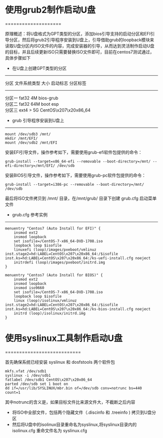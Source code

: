 # 使用grub2制作启动U盘
====================

原理概述：将U盘格式为GPT类型的分区，添加bios引导支持的启动分区和EFI引导分区，然后将grub2引导程序安装到U盘上，引导借助grub的loopback模块来读取U盘分区内ISO文件的内容，完成安装器的引导，从而达到灵活制作启动U盘的目标，并且后续更新ISO只需要替换ISO文件即可，目前在centos7测试通过，具体步骤如下

* 在U盘上创建GPT类型的分区
------------------------

  分区     文件系统类型   大小      启动标志    分区标签
  -------- -------------- --------- ----------- --------------------
  分区一   fat32          4M        bios-grub   
  分区二   fat32          64M       boot esp    
  分区三   ext4           &gt; 5G               CentOS\x207\x20x86_64

* grub 引导程序安装到U盘上
---------------------------

    mount /dev/sdb3 /mnt/
    mkdir /mnt/EFI/
    mount /dev/sdb2 /mnt/EFI

安装EFI引导文件，操作参考如下，需要使用grub-efi软件包提供的命令：

    grub-install --target=x86_64-efi --removable --boot-directory=/mnt/ --efi-directory=/mnt/EFI/ /dev/sdb

安装BIOS引导文件，操作参考如下，需要使用grub-pc软件包提供的命令：

    grub-install --target=i386-pc --removable --boot-directory=/mnt/ /dev/sdb

最后将ISO文件拷贝到 /mnt/ 目录，在/mnt/grub/ 目录下创建 grub.cfg
启动菜单文件

* grub.cfg 参考实例
-----------------

    menuentry "Centos7 (Auto Install for EFI)" {
        insmod ext2
        insmod loopback
        set isofile=/CentOS-7-x86_64-DVD-1708.iso
        loopback loop $isofile
        linuxefi (loop)/images/pxeboot/vmlinuz inst.stage2=hd:LABEL=CentOS\x207\x20x86_64:/$isofile inst.ks=hd:LABEL=CentOS\x207\x20x86_64:/ks-uefi-install.cfg noeject 
        initrdefi (loop)/images/pxeboot/initrd.img
    }

    menuentry "Centos7 (Auto Install for BIOS)" {
        insmod ext2
        insmod loopback
        insmod iso9660
        set isofile=/CentOS-7-x86_64-DVD-1708.iso
        loopback loop $isofile
        linux (loop)/isolinux/vmlinuz inst.stage2=hd:LABEL=CentOS\x207\x20x86_64:/$isofile inst.ks=hd:LABEL=CentOS\x207\x20x86_64:/ks-bios-install.cfg noeject 
        initrd (loop)/isolinux/initrd.img
    }

# 使用syslinux工具制作启动U盘
===========================

首先确保系统已经安装 syslinux 和 dosfstools 两个软件包

    mkfs.vfat /dev/sdb1 
    syslinux -i /dev/sdb1
    fatlabel /dev/sdb1 CentOS\x207\x20x86_64
    parted /dev/sdb set 1 boot on
    dd if=/usr/lib/SYSLINUX/mbr.bin of=/dev/sdb conv=notrunc bs=440 count=1 

其中notrunc的含义是，如果目标文件比来源文件大，不截断之后内容

-   将ISO中全部文件，包括两个隐藏文件（.discinfo 和 .treeinfo )
    拷贝到U盘分区
-   然后将U盘中的isolinux目录重命名为syslinux,将syslinux目录内的isolinux.cfg
    重命文件名为 syslinux.cfg
